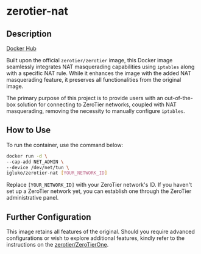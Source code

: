 # zerotier-nat

## Description
[Docker Hub](https://hub.docker.com/r/igluko/zerotier-nat)

Built upon the official `zerotier/zerotier` image, this Docker image seamlessly integrates NAT masquerading capabilities using `iptables` along with a specific NAT rule. While it enhances the image with the added NAT masquerading feature, it preserves all functionalities from the original image.

The primary purpose of this project is to provide users with an out-of-the-box solution for connecting to ZeroTier networks, coupled with NAT masquerading, removing the necessity to manually configure `iptables`.

## How to Use

To run the container, use the command below:

```bash
docker run -d \
--cap-add NET_ADMIN \
--device /dev/net/tun \
igluko/zerotier-nat [YOUR_NETWORK_ID]
```

Replace `[YOUR_NETWORK_ID]` with your ZeroTier network's ID. If you haven't set up a ZeroTier network yet, you can establish one through the ZeroTier administrative panel.

## Further Configuration

This image retains all features of the original. Should you require advanced configurations or wish to explore additional features, kindly refer to the instructions on the [zerotier/ZeroTierOne](https://github.com/zerotier/ZeroTierOne).

